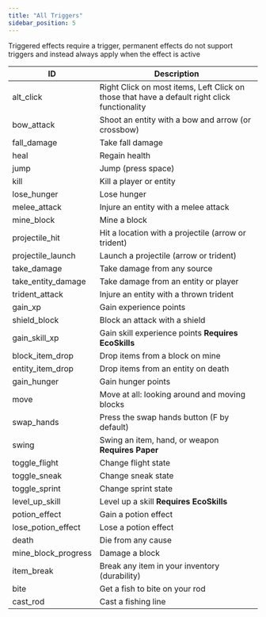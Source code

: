```yaml
---
title: "All Triggers"
sidebar_position: 5
---
```


Triggered effects require a trigger, permanent effects do not support triggers and instead always apply when the effect is active

| ID | Description |
| --- | --- |
| alt_click | Right Click on most items, Left Click on those that have a default right click functionality |
| bow_attack | Shoot an entity with a bow and arrow (or crossbow) |
| fall_damage | Take fall damage |
| heal | Regain health |
| jump | Jump (press space) |
| kill | Kill a player or entity |
| lose_hunger | Lose hunger |
| melee_attack | Injure an entity with a melee attack |
| mine_block | Mine a block |
| projectile_hit | Hit a location with a projectile (arrow or trident) |
| projectile_launch | Launch a projectile (arrow or trident) |
| take_damage | Take damage from any source |
| take_entity_damage | Take damage from an entity or player |
| trident_attack | Injure an entity with a thrown trident |
| gain_xp | Gain experience points |
| shield_block | Block an attack with a shield |
| gain_skill_xp | Gain skill experience points **Requires EcoSkills** |
| block_item_drop | Drop items from a block on mine |
| entity_item_drop | Drop items from an entity on death |
| gain_hunger | Gain hunger points |
| move | Move at all: looking around and moving blocks |
| swap_hands | Press the swap hands button (F by default) |
| swing | Swing an item, hand, or weapon **Requires Paper** |
| toggle_flight | Change flight state |
| toggle_sneak | Change sneak state |
| toggle_sprint | Change sprint state |
| level_up_skill | Level up a skill **Requires EcoSkills** |
| potion_effect | Gain a potion effect |
| lose_potion_effect | Lose a potion effect |
| death | Die from any cause |
| mine_block_progress | Damage a block |
| item_break | Break any item in your inventory (durability) |
| bite | Get a fish to bite on your rod |
| cast_rod | Cast a fishing line |